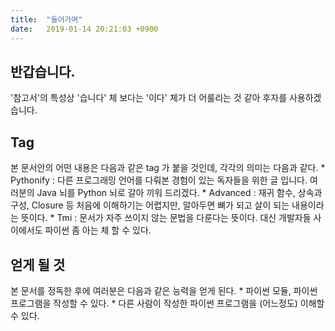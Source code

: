```yaml
---
title:  "들어가며"
date:   2019-01-14 20:21:03 +0900
---
```

 



<h2>반갑습니다.</h2>

'참고서'의 특성상 '습니다' 체 보다는 '이다' 체가 더 어룰리는 것 같아 후자를 사용하겠습니다. 




<h2>Tag</h2>
본 문서안의 어떤 내용은 다음과 같은 tag 가 붙을 것인데, 각각의 의미는 다음과 같다.
* Pythonify : 다른 프로그래밍 언어를 다뤄본 경험이 있는 독자들을 위한 글 입니다. 여러분의 Java 뇌를
Python 뇌로 갈아 끼워 드리겠다.
* Advanced : 재귀 함수, 상속과 구성, Closure 등 처음에 이해하기는 
어렵지만, 알아두면 뼈가 되고 살이 되는 내용이라는 뜻이다.
* Tmi : 문서가 자주 쓰이지 않는 문법을 다룬다는 뜻이다. 대신 개발자들 사이에서도 파이썬 좀 아는 체 할 수 있다. 


<h2>얻게 될 것</h2>
본 문서를 정독한 후에 여러분은 다음과 같은 능력을 얻게 된다.
* 파이썬 모듈, 파이썬 프로그램을 작성할 수 있다.
* 다른 사람이 작성한 파이썬 프로그램을 (어느정도) 이해할 수 있다.


